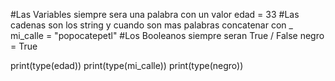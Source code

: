 #Las Variables siempre sera una palabra con un valor
edad = 33
#Las cadenas son los string y cuando son mas palabras concatenar con _
mi_calle = "popocatepetl"
#Los Booleanos siempre seran True / False
negro = True

print(type(edad))
print(type(mi_calle))
print(type(negro))
